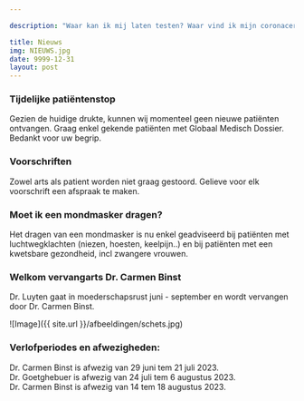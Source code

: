 ```yaml
---

description: "Waar kan ik mij laten testen? Waar vind ik mijn coronacertificaat? Welke zijn de laatste coronamaatregelen? Wanneer is mijn dokter in verlof?"

title: Nieuws
img: NIEUWS.jpg
date: 9999-12-31
layout: post
---
```


### Tijdelijke patiëntenstop
Gezien de huidige drukte, kunnen wij momenteel geen nieuwe patiënten ontvangen. Graag enkel gekende patiënten met Globaal Medisch Dossier. Bedankt voor uw begrip.

### Voorschriften
Zowel arts als patient worden niet graag gestoord. Gelieve voor elk voorschrift een afspraak te maken.

### Moet ik een mondmasker dragen?
Het dragen van een mondmasker is nu enkel geadviseerd bij patiënten met luchtwegklachten (niezen, hoesten, keelpijn..) en bij patiënten met een kwetsbare gezondheid, incl zwangere vrouwen. 

### Welkom vervangarts Dr. Carmen Binst
Dr. Luyten gaat in moederschapsrust juni - september en wordt vervangen door Dr. Carmen Binst. 


![Image]({{ site.url }}/afbeeldingen/schets.jpg)



### Verlofperiodes en afwezigheden:
Dr. Carmen Binst is afwezig van 29 juni tem 21 juli 2023. <br>
Dr. Goetghebuer is afwezig van 24 juli tem 6 augustus 2023. <br>
Dr. Carmen Binst is afwezig van 14 tem 18 augustus 2023.
                                          


